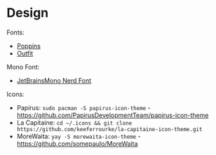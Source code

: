 # Design

Fonts:
- [Poppins](https://fonts.google.com/specimen/Poppins)
- [Outfit](https://fonts.google.com/specimen/Outfit)

Mono Font:
- [JetBrainsMono Nerd Font](https://www.jetbrains.com/lp/mono/)

Icons:
- Papirus: `sudo pacman -S papirus-icon-theme` - https://github.com/PapirusDevelopmentTeam/papirus-icon-theme
- La Capitaine: `cd ~/.icons && git clone https://github.com/keeferrourke/la-capitaine-icon-theme.git`
- MoreWaita: `yay -S morewaita-icon-theme` - https://github.com/somepaulo/MoreWaita
